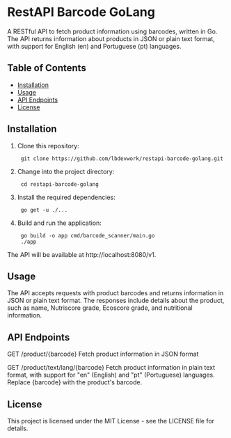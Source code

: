 # RestAPI Barcode GoLang

A RESTful API to fetch product information using barcodes, written in Go. The API returns information about products in JSON or plain text format, with support for English (en) and Portuguese (pt) languages.

## Table of Contents

- [Installation](#installation)
- [Usage](#usage)
- [API Endpoints](#api-endpoints)
- [License](#license)

## Installation

1. Clone this repository:

        git clone https://github.com/lbdevwork/restapi-barcode-golang.git 

2. Change into the project directory:

        cd restapi-barcode-golang

3. Install the required dependencies:

        go get -u ./...

4. Build and run the application:

        go build -o app cmd/barcode_scanner/main.go
        ./app

The API will be available at http://localhost:8080/v1.


## Usage
The API accepts requests with product barcodes and returns information in JSON or plain text format. The responses include details about the product, such as name, Nutriscore grade, Ecoscore grade, and nutritional information.

## API Endpoints
GET /product/{barcode}
Fetch product information in JSON format

GET /product/text/lang/{barcode}
Fetch product information in plain text format, with support for "en" (English) and "pt" (Portuguese) languages. Replace {barcode} with the product's barcode.

## License
This project is licensed under the MIT License - see the LICENSE file for details.